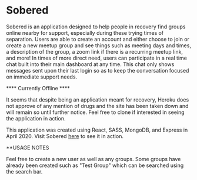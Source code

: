 # Sobered

Sobered is an application designed to help people in recovery find groups online nearby for support, especially during these trying times of separation. 
Users are able to create an account and either choose to join or create a new meetup group and see things such as meeting days and times, a description
of the group, a zoom link if there is a recurring meetup link, and more! In times of more direct need, users can participate in a real time chat
built into their main dashboard at any time. This chat only shows messages sent upon their last login so as to keep the conversation focused on immediate support needs.

**** Currently Offline ****

It seems that despite being an application meant for recovery, Heroku does not approve of any mention of drugs and the site has been taken down and will remain so until further notice. Feel free to clone if interested in seeing the application in action.

This application was created using React, SASS, MongoDB, and Express in April 2020. Visit Sobered [here](https://sobered.life.com) to see it in action.

**USAGE NOTES

Feel free to create a new user as well as any groups. Some groups have already been created such as "Test Group" which can be searched using the search bar.
